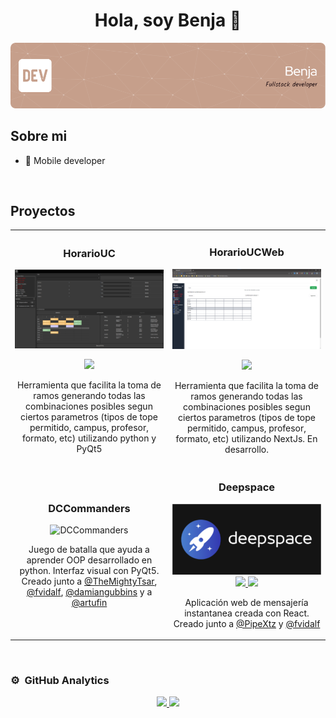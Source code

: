 <div align="center">
<h1 align="center">Hola, soy Benja</a> 👋</h1>
</div>
<img src="https://github.com/benjahuenchunir/benjahuenchunir/blob/main/GitHubHeader.png">

## Sobre mi

- 📲 Mobile developer

<br>

## Proyectos
<table>
<tr>
<td width="50%">
<h3 align="center">HorarioUC</h3>
<div align="center">
<a href="https://github.com/benjahuenchunir/HorarioUC" target="_blank"><img src="https://github.com/benjahuenchunir/benjahuenchunir/blob/main/HorarioUC.png" width="400" alt="HorarioUC"></a>
<p>
<a href="https://github.com/benjahuenchunir/HorarioUC" target="_blank">
<img src="https://img.shields.io/badge/CÓDIGO-ff9?style=for-the-badge&logo=github&logoColor=black">
</a>
</p>
<p>Herramienta que facilita la toma de ramos generando todas las combinaciones posibles segun ciertos parametros (tipos de tope permitido, campus, profesor, formato, etc) utilizando python y PyQt5</p>
</div>
                                                                                      
</td>

<td width="50%">
<h3 align="center">HorarioUCWeb</h3>
<div align="center">                                       
<a href="https://github.com/benjahuenchunir/HorarioUCWeb" target="_blank"><img src="https://github.com/benjahuenchunir/benjahuenchunir/blob/main/HorarioUCWeb.png" width="400" alt="HorarioUCWeb"></a>
<br>
<p>
<a href="https://github.com/benjahuenchunir/HorarioUCWeb" target="_blank">
<img src="https://img.shields.io/badge/C%C3%93DIGO-80ffaa?style=for-the-badge&logo=github&logoColor=black">
</a>
</p>
</p>Herramienta que facilita la toma de ramos generando todas las combinaciones posibles segun ciertos parametros (tipos de tope permitido, campus, profesor, formato, etc) utilizando NextJs. En desarrollo.</p>
</div>  
</tr>

<tr>
<td width="50%">
<h3 align="center">DCCommanders</h3>
<div align="center">
<img src="https://github.com/benjahuenchunir/benjahuenchunir/blob/main/DCCommanders.gif" width="400" alt="DCCommanders"/>
<p>Juego de batalla que ayuda a aprender OOP desarrollado en python. Interfaz visual con PyQt5. Creado junto a <a href="https://github.com/TheMightyTsar">@TheMightyTsar</a>, <a href="https://github.com/fvidalf">@fvidalf</a>, <a href="https://github.com/damiangubbins">@damiangubbins</a> y a <a href="https://github.com/artufin">@artufin</a></p>
</div>
                                                                                      
</td>

<td width="50%">
<h3 align="center">Deepspace</h3>
<div align="center">
<a href="https://github.com/benjahuenchunir/React_Madrid_frontend" target="_blank"><img src="https://github.com/benjahuenchunir/benjahuenchunir/blob/main/Deepspace.png" width="400" alt="Deepspace"></a>
<a href="https://github.com/benjahuenchunir/React_Madrid_frontend" target="_blank">
<img src="https://img.shields.io/badge/FRONTEND-ff9?style=for-the-badge&logo=github&logoColor=black">
</a>     
<a href="https://github.com/benjahuenchunir/React_Madrid_backend" target="_blank">
<img src="https://img.shields.io/badge/BACKEND-ff9?style=for-the-badge&logo=github&logoColor=black">
</a>          
</p>Aplicación web de mensajería instantanea creada con React. Creado junto a <a href="https://github.com/PipeXtz">@PipeXtz</a> y <a href="https://github.com/fvidalf">@fvidalf</a></p>
</div>  
</tr>

</table>                                                                                 
</div>
<br>

### ⚙️ &nbsp;GitHub Analytics

<p align="center">
<a href="https://github.com/benjahuenchunir">
  <img height="180em" src="https://github-readme-stats-eight-theta.vercel.app/api?username=benjahuenchunir&show_icons=true&theme=algolia&include_all_commits=true&count_private=true"/>
  <img height="180em" src="https://github-readme-stats-eight-theta.vercel.app/api/top-langs/?username=benjahuenchunir&layout=compact&langs_count=8&theme=algolia"/>
</a>
</p>
